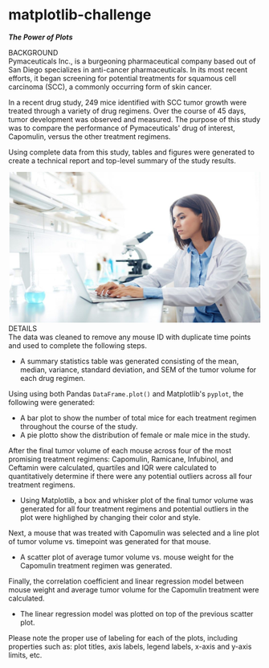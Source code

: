 # matplotlib-challenge
***The Power of Plots***

BACKGROUND<br>
Pymaceuticals Inc., is a burgeoning pharmaceutical company based out of San Diego specializes in anti-cancer pharmaceuticals. In its most recent efforts, it began screening for potential treatments for squamous cell carcinoma (SCC), a commonly occurring form of skin cancer.

In a recent drug study, 249 mice identified with SCC tumor growth were treated through a variety of drug regimens. Over the course of 45 days, tumor development was observed and measured. The purpose of this study was to compare the performance of Pymaceuticals' drug of interest, Capomulin, versus the other treatment regimens. 

Using complete data from this study, tables and figures were generated to create a technical report and top-level summary of the study results.<br>
<div align="center"><img src="static/images/scientist.jpg" width="500" height="300"/></div>
DETAILS<br>
The data was cleaned to remove any mouse ID with duplicate time points and used to complete the following steps.<br>

- A summary statistics table was generated consisting of the mean, median, variance, standard deviation, and SEM of the tumor volume for each drug regimen.<br>

Using using both Pandas `DataFrame.plot()` and Matplotlib's `pyplot`, the following were generated:<br>
- A bar plot to show the number of total mice for each treatment regimen throughout the course of the study.
- A pie plotto show the distribution of female or male mice in the study.<br>

After the final tumor volume of each mouse across four of the most promising treatment regimens: Capomulin, Ramicane, Infubinol, and Ceftamin were calculated, quartiles and IQR were calculated to quantitatively determine if there were any potential outliers across all four treatment regimens.<br>

- Using Matplotlib, a box and whisker plot of the final tumor volume was generated for all four treatment regimens and potential outliers in the plot were highlighed by changing their color and style.<br>

Next, a mouse that was treated with Capomulin was selected and a line plot of tumor volume vs. timepoint was generated for that mouse.<br>

- A scatter plot of average tumor volume vs. mouse weight for the Capomulin treatment regimen was generated.<br>

Finally, the correlation coefficient and linear regression model between mouse weight and average tumor volume for the Capomulin treatment were calculated. 
  - The linear regression model was plotted on top of the previous scatter plot.<br>

Please note the proper use of labeling for each of the plots, including properties such as: plot titles, axis labels, legend labels, x-axis and y-axis limits, etc.
